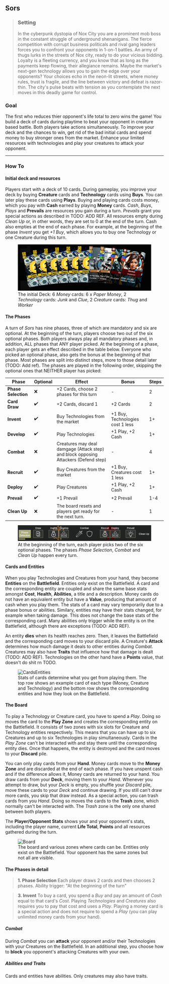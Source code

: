 ## Sors

>### Setting
>In the cyberpunk dystopia of Nox City you are a prominent mob boss in the constant struggle of underground shenanigans. The fierce competition with corrupt business politicals and rival gang leaders forces you to confront your opponents in 1-on-1 battles. An army of thugs lurks in the streets of Nox city, ready to do your vicious bidding. Loyalty is a fleeting currency, and you know that as long as the payments keep flowing, their allegiance remains. Maybe the market's next-gen technology allows you to gain the edge over your opponents? Your choices echo in the neon-lit streets, where money rules, trust is fragile, and the line between victory and defeat is razor-thin. The city's pulse beats with tension as you contemplate the next moves in this deadly game for control.

### Goal
The first who reduces thier opponent's life total to zero wins the game! You build a deck of cards during playtime to beat your opponent in creature based battle. Both players take actions simultaneously. To improve your deck and the chances to win, get rid of the bad initial cards and spend money to buy stronger ones from the market. Enhance your limited resources with technologies and play your creatures to attack your opponent.

---
### How To
#### Initial deck and resources
Players start with a deck of 10 cards. During gameplay, you improve your deck by buying **Creature** cards and **Technology** cards using **Buys**. You can later play these cards using **Plays**. Buying and playing cards costs money, which you pay with **Cash** earned by playing **Money** cards. _Cash_, _Buys_, _Plays_ and **Prevails** are resources you gain during a turn. _Prevails_ grant you special actions as described in TODO: ADD REF. All resources empty during _Clean Up_ or, in other words, they are set to 0 at the end of the turn. Cash also empties at the end of each phase. For example, at the beginning of the phase _Invent_ you get _+1 Buy_, which allows you to buy one Technology or one Creature during this turn.

<figure>
    <img src="Images/initialDeck.PNG"
         alt="TurnPhases">
    <figcaption>The initial Deck: 6 <i>Money</i> cards: 6 x <i>Paper Money</i>, 2 <i>Technology</i> cards: <i>Junk</i> and <i>Clue</i>, 2 <i>Creature</i> cards: <i>Thug</i> and <i>Worker</i></figcaption>
</figure>

#### The Phases
A turn of _Sors_ has nine phases, three of which are mandatory and six are optional. At the beginning of the turn, players choose two out of the six optional phases. Both players always play all mandatory phases and, in addition, ALL phases that ANY player picked. At the beginning of a phase, each player gets an effect described in the table below. Everyone who picked an optional phase, also gets the bonus at the beginning of that phase. Most phases are split into distinct steps, more to those detail later (TODO: Add ref). The phases are played in the following order, skipping the optional ones that NEITHER player has picked:

| Phase    | Optional | Effect | Bonus |  Steps
| -------- | ------- | ------- | ------- | -------
| **Phase Selection** | :x: | +2 Cards, choose 2 phases for this turn | - |  2  
| **Card Draw** | :heavy_check_mark: | +2 Cards, discard 1 | +2 Cards | 2
| **Invent** | :heavy_check_mark: | Buy Technologies from the market | +1 Buy, Technologies cost 1 less | 1+
| **Develop** | :heavy_check_mark: | Play Technologies | +1 Play, +2 Cash | 1+
| **Combat** | :x: | Creatures may deal damgage (Attack step) and block opposing Attackers (Defend step) | - | 4
| **Recruit** | :heavy_check_mark: | Buy Creatures from the market | +1 Buy, Creatures cost 1 less | 1+
| **Deploy** | :heavy_check_mark: | Play Creatures | +1 Play, +2 Cash | 1+
| **Prevail** | :heavy_check_mark: | +1 Prevail | +2 Prevail | 1-4
| **Clean Up** | :x: | The board resets and players get ready for the next turn. | - | 1  

<figure>
    <img src="Images/phases.PNG"
         alt="TurnPhases">
    <figcaption>At the beginning of the turn, each player picks two of the six optional phases. The phases <i>Phase Selection</i>, <i>Combat</i> and <i>Clean Up</i> happen every turn.</figcaption>
</figure>

#### Cards and Entities
When you play Technologies and Creatures from your hand, they become **Entities** on the **Battlefield**. Entities only exist on the Battlefield. A card and the corresponding entity are coupled and share the same base stats amongst **Cost**, **Health**, **Abilities**, a title and a description. Money cards do not have an equivalent entity but have a **Value**, producing that amount of cash when you play them. The stats of a card may vary temporarily due to a phase bonus or abilities. Similary, entities may have their stats changed, for example when taking damage. This does not change the base stats of the corresponding card. Many abilities only trigger while the entity is on the Battlefield, although there are exceptions (TODO: ADD REF).

An entity **dies** when its health reaches zero. Then, it leaves the Battlefield and the corresponding card moves to your discard pile. A Creature's **Attack** determines how much damage it deals to other entities during _Combat_. Creatures may also have **Traits** that influence how that damage is dealt (TODO: ADD REF). Technologies on the other hand have a **Points** value, that doesn't do shit rn TODO. 

<figure>
    <img src="Images/CardsEntities.PNG"
         alt="CardsEntities">
    <figcaption> Stats of cards determine what you get from playing them. The top row shows an example card of each type (Money, Creature and Technology) and the bottom row shows the corresponding entities and how they look on the Battlefield. </figcaption>
</figure>

#### The Board
To play a Technology or Creature card, you have to spend a _Play_. Doing so moves the card to the **Play Zone** and creates the corresponding entity on the Battlefield. It consists of two zones with six slots for Creature and Technology entities respectively. This means that you can have up to six Creatures and up to six Technologies in play simultaneously. Cards in the _Play Zone_ can't be interacted with and stay there until the corresponding entity dies. Once that happens, the entity is destroyed and the card moves to your **Discard** pile.

You can only play cards from your **Hand**. Money cards move to the **Money Zone** and are discarded at the end of each phase. If you have unspent cash and if the difference allows it, Money cards are returned to your hand. You draw cards from your **Deck**, moving them to your _Hand_. Whenever you attempt to draw, but your _Deck_ is empty, you shuffle your _Discard_ pile, move these cards to your _Deck_ and continue drawing. If you still can't draw more cards, you skip that draw instead. As a special action, you can trash cards from you _Hand_. Doing so moves the cards to the **Trash** zone, which normally can't be interacted with. The _Trash_ zone is the only one shared between both players.

The **Player/Opponent Stats** shows your and your opponent's stats, including the player name, current **Life Total**, **Points** and all resources gathered during the turn.

<figure>
    <img src="Images/board.PNG"
         alt="Board">
    <figcaption> The board and various zones where cards can be. Entities only exist on the Battlefield. Your opponent has the same zones but not all are visible.</figcaption>
</figure>



#### The Phases in detail
>**1. Phase Selection**
> Each player draws 2 cards and then chooses 2 phases. Ability trigger: "At the beginning of the turn"

>**3. Invent**
>To buy a card, you spend a _Buy_ and pay an amount of _Cash_ equal to that card's _Cost_. Playing _Technologies_ and _Creatures_ also requires you to pay that cost and uses a _Play_.  Playing a money card is a special action and does not require to spend a _Play_ (you can play unlimited money cards from your hand).

##### Combat

During _Combat_ you can **attack** your opponent and/or their Technologies with your Creatures on the Battlefield. In an additional step, you choose how to **block** you opponent's attacking Creatures with your own.

##### Abilities and Traits
Cards and entities have abilities. Only creatures may also have traits.
